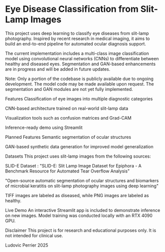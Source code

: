 # Eye Disease Classification from Slit-Lamp Images
This project uses deep learning to classify eye diseases from slit-lamp photography. Inspired by recent research in medical imaging, it aims to build an end-to-end pipeline for automated ocular diagnosis support.

The current implementation includes a multi-class image classification model using convolutional neural networks (CNNs) to differentiate between healthy and diseased eyes. Segmentation and GAN-based enhancements are in progress and will be added in future updates.

Note: Only a portion of the codebase is publicly available due to ongoing development. The model code may be made available upon request. The segmentation and GAN modules are not yet fully implemented.

Features
Classification of eye images into multiple diagnostic categories

CNN-based architecture trained on real-world slit-lamp data

Visualization tools such as confusion matrices and Grad-CAM

Inference-ready demo using Streamlit

Planned Features
Semantic segmentation of ocular structures

GAN-based synthetic data generation for improved model generalization

Datasets
This project uses slit-lamp images from the following sources:

SLID-E Dataset : "SLID-E: Slit Lamp Image Dataset for Epiphora - A Benchmark Resource for Automated Tear Overflow Analysis"

"Open-source automatic segmentation of ocular structures and biomarkers of microbial keratitis on slit-lamp photography images using deep learning"

TIFF images are labeled as diseased, while PNG images are labeled as healthy.

Live Demo
An interactive Streamlit app is included to demonstrate inference on new images. Model training was conducted locally with an RTX 4090 GPU.

Disclaimer
This project is for research and educational purposes only. It is not intended for clinical use.

Ludovic Perrier 2025


